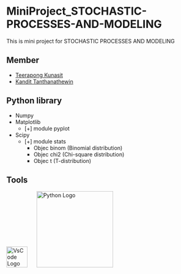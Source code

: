 # MiniProject_STOCHASTIC-PROCESSES-AND-MODELING
This is mini project  for STOCHASTIC PROCESSES AND MODELING

## Member 
- [Teerapong Kunasit](https://github.com/TeerapongKunasitTK)
- [Kandit Tanthanathewin](https://github.com/KanditT)
  
## Python library
- Numpy
- Matplotlib 
  - [+] module pyplot
- Scipy
  - [+] module stats
    - Objec binom (Binomial distribution)
    - Objec chi2 (Chi-square distribution)
    - Objec t (T-distribution)


## Tools 
<p align="left" >
<img src="https://upload.wikimedia.org/wikipedia/commons/9/9a/Visual_Studio_Code_1.35_icon.svg" alt="VsCode Logo" width="55"  />
&nbsp;&nbsp;&nbsp;&nbsp;
<img src="https://upload.wikimedia.org/wikipedia/commons/f/f8/Python_logo_and_wordmark.svg" alt="Python Logo" width="200"/>
</p>

